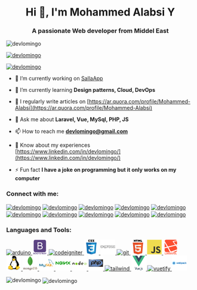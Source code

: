 <h1 align="center">Hi 👋, I'm Mohammed Alabsi Y</h1>
<h3 align="center">A passionate Web developer from Middel East</h3>

<p align="left"> <img src="https://komarev.com/ghpvc/?username=devlomingo&label=Profile%20views&color=0e75b6&style=flat" alt="devlomingo" /> </p>

<p align="left"> <a href="https://github.com/ryo-ma/github-profile-trophy"><img src="https://github-profile-trophy.vercel.app/?username=devlomingo" alt="devlomingo" /></a> </p>

<p align="left"> <a href="https://twitter.com/devlomingo" target="blank"><img src="https://img.shields.io/twitter/follow/devlomingo?logo=twitter&style=for-the-badge" alt="devlomingo" /></a> </p>

- 🔭 I’m currently working on [SallaApp](https://github.com/SallaApp)

- 🌱 I’m currently learning **Design patterns, Cloud, DevOps**

- 📝 I regularly write articles on [https://ar.quora.com/profile/Mohammed-Alabsi](https://ar.quora.com/profile/Mohammed-Alabsi)

- 💬 Ask me about **Laravel, Vue, MySql, PHP, JS**

- 📫 How to reach me **devlomingo@gmail.com**

- 📄 Know about my experiences [https://www.linkedin.com/in/devlomingo/](https://www.linkedin.com/in/devlomingo/)

- ⚡ Fun fact **I have a joke on programming but it only works on my computer**

<h3 align="left">Connect with me:</h3>
<p align="left">
<a href="https://codepen.io/devlomingo" target="blank"><img align="center" src="https://raw.githubusercontent.com/rahuldkjain/github-profile-readme-generator/master/src/images/icons/Social/codepen.svg" alt="devlomingo" height="30" width="40" /></a>
<a href="https://dev.to/devlomingo" target="blank"><img align="center" src="https://cdn.jsdelivr.net/npm/simple-icons@3.0.1/icons/dev-dot-to.svg" alt="devlomingo" height="30" width="40" /></a>
<a href="https://twitter.com/devlomingo" target="blank"><img align="center" src="https://raw.githubusercontent.com/rahuldkjain/github-profile-readme-generator/master/src/images/icons/Social/twitter.svg" alt="devlomingo" height="30" width="40" /></a>
<a href="https://linkedin.com/in/devlomingo" target="blank"><img align="center" src="https://raw.githubusercontent.com/rahuldkjain/github-profile-readme-generator/master/src/images/icons/Social/linked-in-alt.svg" alt="devlomingo" height="30" width="40" /></a>
<a href="https://stackoverflow.com/users/devlomingo" target="blank"><img align="center" src="https://raw.githubusercontent.com/rahuldkjain/github-profile-readme-generator/master/src/images/icons/Social/stack-overflow.svg" alt="devlomingo" height="30" width="40" /></a>
<a href="https://fb.com/devlomingo" target="blank"><img align="center" src="https://raw.githubusercontent.com/rahuldkjain/github-profile-readme-generator/master/src/images/icons/Social/facebook.svg" alt="devlomingo" height="30" width="40" /></a>
<a href="https://instagram.com/devlomingo" target="blank"><img align="center" src="https://raw.githubusercontent.com/rahuldkjain/github-profile-readme-generator/master/src/images/icons/Social/instagram.svg" alt="devlomingo" height="30" width="40" /></a>
<a href="https://dribbble.com/devlomingo" target="blank"><img align="center" src="https://raw.githubusercontent.com/rahuldkjain/github-profile-readme-generator/master/src/images/icons/Social/dribbble.svg" alt="devlomingo" height="30" width="40" /></a>
<a href="https://www.behance.net/devlomingo" target="blank"><img align="center" src="https://raw.githubusercontent.com/rahuldkjain/github-profile-readme-generator/master/src/images/icons/Social/behance.svg" alt="devlomingo" height="30" width="40" /></a>
<a href="https://www.hackerrank.com/devlomingo" target="blank"><img align="center" src="https://raw.githubusercontent.com/rahuldkjain/github-profile-readme-generator/master/src/images/icons/Social/hackerrank.svg" alt="devlomingo" height="30" width="40" /></a>
</p>

<h3 align="left">Languages and Tools:</h3>
<p align="left"> <a href="https://www.arduino.cc/" target="_blank"> <img src="https://cdn.worldvectorlogo.com/logos/arduino-1.svg" alt="arduino" width="40" height="40"/> </a> <a href="https://getbootstrap.com" target="_blank"> <img src="https://raw.githubusercontent.com/devicons/devicon/master/icons/bootstrap/bootstrap-plain-wordmark.svg" alt="bootstrap" width="40" height="40"/> </a> <a href="https://codeigniter.com" target="_blank"> <img src="https://cdn.worldvectorlogo.com/logos/codeigniter.svg" alt="codeigniter" width="40" height="40"/> </a> <a href="https://www.w3schools.com/css/" target="_blank"> <img src="https://raw.githubusercontent.com/devicons/devicon/master/icons/css3/css3-original-wordmark.svg" alt="css3" width="40" height="40"/> </a> <a href="https://expressjs.com" target="_blank"> <img src="https://raw.githubusercontent.com/devicons/devicon/master/icons/express/express-original-wordmark.svg" alt="express" width="40" height="40"/> </a> <a href="https://git-scm.com/" target="_blank"> <img src="https://www.vectorlogo.zone/logos/git-scm/git-scm-icon.svg" alt="git" width="40" height="40"/> </a> <a href="https://www.w3.org/html/" target="_blank"> <img src="https://raw.githubusercontent.com/devicons/devicon/master/icons/html5/html5-original-wordmark.svg" alt="html5" width="40" height="40"/> </a> <a href="https://developer.mozilla.org/en-US/docs/Web/JavaScript" target="_blank"> <img src="https://raw.githubusercontent.com/devicons/devicon/master/icons/javascript/javascript-original.svg" alt="javascript" width="40" height="40"/> </a> <a href="https://laravel.com/" target="_blank"> <img src="https://raw.githubusercontent.com/devicons/devicon/master/icons/laravel/laravel-plain-wordmark.svg" alt="laravel" width="40" height="40"/> </a> <a href="https://www.linux.org/" target="_blank"> <img src="https://raw.githubusercontent.com/devicons/devicon/master/icons/linux/linux-original.svg" alt="linux" width="40" height="40"/> </a> <a href="https://www.mongodb.com/" target="_blank"> <img src="https://raw.githubusercontent.com/devicons/devicon/master/icons/mongodb/mongodb-original-wordmark.svg" alt="mongodb" width="40" height="40"/> </a> <a href="https://www.mysql.com/" target="_blank"> <img src="https://raw.githubusercontent.com/devicons/devicon/master/icons/mysql/mysql-original-wordmark.svg" alt="mysql" width="40" height="40"/> </a> <a href="https://www.nginx.com" target="_blank"> <img src="https://raw.githubusercontent.com/devicons/devicon/master/icons/nginx/nginx-original.svg" alt="nginx" width="40" height="40"/> </a> <a href="https://nodejs.org" target="_blank"> <img src="https://raw.githubusercontent.com/devicons/devicon/master/icons/nodejs/nodejs-original-wordmark.svg" alt="nodejs" width="40" height="40"/> </a> <a href="https://www.php.net" target="_blank"> <img src="https://raw.githubusercontent.com/devicons/devicon/master/icons/php/php-original.svg" alt="php" width="40" height="40"/> </a> <a href="https://tailwindcss.com/" target="_blank"> <img src="https://www.vectorlogo.zone/logos/tailwindcss/tailwindcss-icon.svg" alt="tailwind" width="40" height="40"/> </a> <a href="https://vuejs.org/" target="_blank"> <img src="https://raw.githubusercontent.com/devicons/devicon/master/icons/vuejs/vuejs-original-wordmark.svg" alt="vuejs" width="40" height="40"/> </a> <a href="https://vuetifyjs.com/en/" target="_blank"> <img src="https://bestofjs.org/logos/vuetify.svg" alt="vuetify" width="40" height="40"/> </a> <a href="https://webpack.js.org" target="_blank"> <img src="https://raw.githubusercontent.com/devicons/devicon/d00d0969292a6569d45b06d3f350f463a0107b0d/icons/webpack/webpack-original-wordmark.svg" alt="webpack" width="40" height="40"/> </a> </p>

<p><img align="left" src="https://github-readme-stats.vercel.app/api/top-langs?username=devlomingo&show_icons=true&locale=en&layout=compact" alt="devlomingo" /></p>

<p>&nbsp;<img align="center" src="https://github-readme-stats.vercel.app/api?username=devlomingo&show_icons=true&locale=en" alt="devlomingo" /></p>
